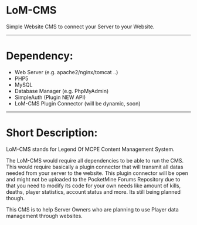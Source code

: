 LoM-CMS
=========

Simple Website CMS to connect your Server to your Website.

------

Dependency:
===========
- Web Server (e.g. apache2/nginx/tomcat ..)
- PHP5
- MySQL
- Database Manager (e.g. PhpMyAdmin)
- SimpleAuth (Plugin NEW API)
- LoM-CMS Plugin Connector (will be dynamic, soon)

------

Short Description:
==================
LoM-CMS stands for Legend Of MCPE Content Management System.

The LoM-CMS would require all dependencies to be able to run the CMS. This would require basically a plugin connector that will transmit all datas needed from your server to the website. This plugin connector will be open and might not be uploaded to the PocketMine Forums Repository due to that you need to modify its code for your own needs like amount of kills, deaths, player statistics, account status and more. Its still being planned though.

This CMS is to help Server Owners who are planning to use Player data management through websites.
